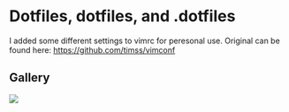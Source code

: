 # Dotfiles, dotfiles, and .dotfiles

I added some different settings to vimrc for peresonal use.
Original can be found here: https://github.com/timss/vimconf

## Gallery
![](http://i.imgur.com/xOUmAce.jpg)
